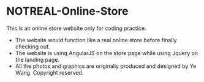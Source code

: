 # NOTREAL-Online-Store
This is an online store website only for coding practice.

* The website would function like a real online store before finally checking out. 
* The website is using AngularJS on the store page while using Jquery on the landing page. 
* All the photos and graphics are originally produced and designed by Ye Wang. Copyright reserved. 
